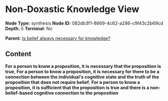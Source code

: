# Non-Doxastic Knowledge View

**Node Type:** synthesis
**Node ID:** 082db3f1-8669-4c62-a286-c9f43c2b69cd
**Depth:** 5
**Terminal:** No

**Parent:** [Is belief always necessary for knowledge?](is-belief-always-necessary-for-knowledge-antithesis-816fbfa5-3c54-46a1-9fca-52e207accc69.md)

## Content

**For a person to know a proposition, it is necessary that the proposition is true**, **For a person to know a proposition, it is necessary for there to be a connection between the individual's cognitive state and the truth of the proposition that does not require belief**, **For a person to know a proposition, it is sufficient that the proposition is true and there is a non-belief-based cognitive connection to the proposition**

